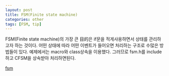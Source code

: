 ```yaml
---
layout: post
title: FSM(Finite state machine)
categories: other
tags: [FSM, tip]
---
```


FSM(Finite state machine)의 가장 큰 目的은 if문을 적게사용하면서 상태를 관리하고자 하는 것이다.
어떤 상태에 따라 어떤 이벤트가 들어오면 처리하는 구조로 수많은 방법들이 있다. 예제에서는 macro와 class상속을 이용했다. 그러므로 fsm.h를 include하고 CFSM을 상속받아 처리하면된다.

[fsm](https://github.com/VintageAppMaker/fsm)
